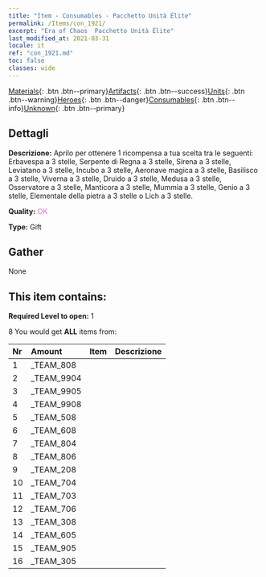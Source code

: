 ```yaml
---
title: "Item - Consumables - Pacchetto Unità Élite"
permalink: /Items/con_1921/
excerpt: "Era of Chaos  Pacchetto Unità Élite"
last_modified_at: 2021-03-31
locale: it
ref: "con_1921.md"
toc: false
classes: wide
---
```

 [Materials](/it/Items/){: .btn .btn--primary}[Artifacts](/it/Items/Artifacts/){: .btn .btn--success}[Units](/it/Items/Units/){: .btn .btn--warning}[Heroes](/it/Items/Heroes/){: .btn .btn--danger}[Consumables](/it/Items/Consumables/){: .btn .btn--info}[Unknown](/it/Items/Unknown/){: .btn .btn--primary}

## Dettagli
 **Descrizione:** Aprilo per ottenere 1 ricompensa a tua scelta tra le seguenti: Erbavespa a 3 stelle, Serpente di Regna a 3 stelle, Sirena a 3 stelle, Leviatano a 3 stelle, Incubo a 3 stelle, Aeronave magica a 3 stelle, Basilisco a 3 stelle, Viverna a 3 stelle, Druido a 3 stelle, Medusa a 3 stelle, Osservatore a 3 stelle, Manticora a 3 stelle, Mummia a 3 stelle, Genio a 3 stelle, Elementale della pietra a 3 stelle o Lich a 3 stelle.

 **Quality:** <span style="color: #DA70D6">OK</span>

 **Type:** Gift

## Gather

  None

## This item contains:

 **Required Level to open:** 1

 8 You would get **ALL** items  from:

  | Nr | Amount |     Item    | Descrizione |
  |:---|:-------|:------------|:-----------:|
  | 1 | _TEAM_808 | 
  | 2 | _TEAM_9904 | 
  | 3 | _TEAM_9905 | 
  | 4 | _TEAM_9908 | 
  | 5 | _TEAM_508 | 
  | 6 | _TEAM_608 | 
  | 7 | _TEAM_804 | 
  | 8 | _TEAM_806 | 
  | 9 | _TEAM_208 | 
  | 10 | _TEAM_704 | 
  | 11 | _TEAM_703 | 
  | 12 | _TEAM_706 | 
  | 13 | _TEAM_308 | 
  | 14 | _TEAM_605 | 
  | 15 | _TEAM_905 | 
  | 16 | _TEAM_305 | 
